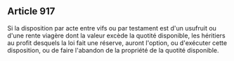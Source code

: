 Article 917
----
Si la disposition par acte entre vifs ou par testament est d'un usufruit ou
d'une rente viagère dont la valeur excède la quotité disponible, les héritiers
au profit desquels la loi fait une réserve, auront l'option, ou d'exécuter cette
disposition, ou de faire l'abandon de la propriété de la quotité disponible.
